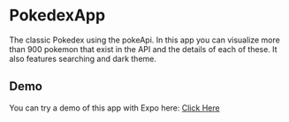 # PokedexApp
The classic Pokedex using the pokeApi. 
In this app you can visualize more than 900 pokemon that exist in the API and the details of each of these. It also features searching and dark theme.

## Demo
You can try a demo of this app with Expo here: [Click Here](https://expo.dev/@leugim/PokedexApp)
